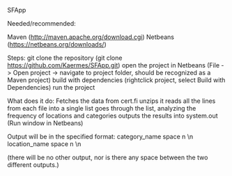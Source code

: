 SFApp

Needed/recommended: 

Maven (http://maven.apache.org/download.cgi) 
Netbeans (https://netbeans.org/downloads/)

Steps:
git clone the repository (git clone https://github.com/Kaermes/SFApp.git)
open the project in Netbeans 
  (File -> Open project -> navigate to project folder, should be recognized as a Maven project)
build with dependencies (rightclick project, select Build with Dependencies)
run the project

What does it do:
Fetches the data from cert.fi 
unzips it
reads all the lines from each file into a single list
goes through the list, analyzing the frequency of locations and categories
outputs the results into system.out (Run window in Netbeans)

Output will be in the specified format:
category_name space n \n
location_name space n \n

(there will be no other output, nor is there any space between the two different outputs.)
